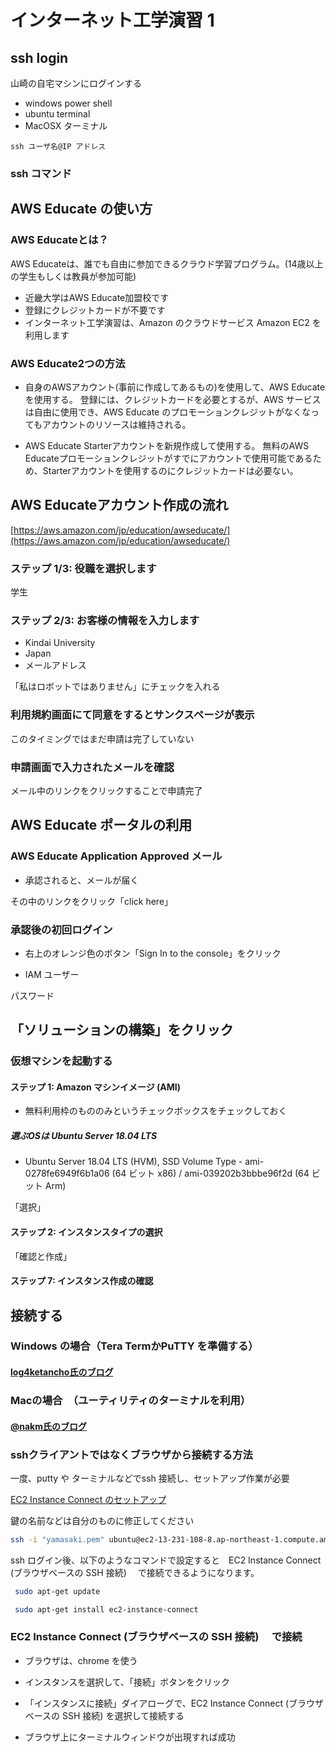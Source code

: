 
# インターネット工学演習 1

## ssh login

山崎の自宅マシンにログインする

* windows power shell 
* ubuntu terminal
* MacOSX ターミナル


```
ssh ユーザ名@IP アドレス
```

### ssh コマンド

## AWS Educate の使い方


### AWS Educateとは？ 
AWS Educateは、誰でも自由に参加できるクラウド学習プログラム。(14歳以上の学生もしくは教員が参加可能)


* 近畿大学はAWS Educate加盟校です
* 登録にクレジットカードが不要です
* インターネット工学演習は、Amazon のクラウドサービス Amazon EC2 を利用します

### AWS Educate2つの方法

*  自身のAWSアカウント(事前に作成してあるもの)を使用して、AWS Educateを使用する。
登録には、クレジットカードを必要とするが、AWS サービスは自由に使用でき、AWS Educate のプロモーションクレジットがなくなってもアカウントのリソースは維持される。

*  AWS Educate Starterアカウントを新規作成して使用する。
無料のAWS Educateプロモーションクレジットがすでにアカウントで使用可能であるため、Starterアカウントを使用するのにクレジットカードは必要ない。

## AWS Educateアカウント作成の流れ

[https://aws.amazon.com/jp/education/awseducate/](https://aws.amazon.com/jp/education/awseducate/)

### ステップ 1/3: 役職を選択します

学生

### ステップ 2/3: お客様の情報を入力します

* Kindai University
* Japan
* メールアドレス

「私はロボットではありません」にチェックを入れる

### 利用規約画面にて同意をするとサンクスページが表示

このタイミングではまだ申請は完了していない

### 申請画面で入力されたメールを確認

メール中のリンクをクリックすることで申請完了


## AWS Educate ポータルの利用

### AWS Educate Application Approved メール

* 承認されると、メールが届く

その中のリンクをクリック「click here」


### 承認後の初回ログイン

* 右上のオレンジ色のボタン「Sign In to the console」をクリック

*  IAM ユーザー

パスワード

## 「ソリューションの構築」をクリック

### 仮想マシンを起動する

#### ステップ 1: Amazon マシンイメージ (AMI)

* 無料利用枠のもののみというチェックボックスをチェックしておく

##### 選ぶOSは Ubuntu Server 18.04 LTS

* Ubuntu Server 18.04 LTS (HVM), SSD Volume Type - ami-0278fe6949f6b1a06 (64 ビット x86) / ami-039202b3bbbe96f2d (64 ビット Arm)

「選択」

#### ステップ 2: インスタンスタイプの選択

「確認と作成」

#### ステップ 7: インスタンス作成の確認

## 接続する

### Windows の場合（Tera TermかPuTTY を準備する）

#### [log4ketancho氏のブログ](https://www.ketancho.net/entry/2018/09/06/060951)

### Macの場合　（ユーティリティのターミナルを利用）

#### [@nakm氏のブログ](https://qiita.com/nakm/items/695e41d8e71d0d281ac4)

### sshクライアントではなくブラウザから接続する方法

一度、putty や ターミナルなどでssh 接続し、セットアップ作業が必要

[EC2 Instance Connect のセットアップ](https://docs.aws.amazon.com/ja_jp/AWSEC2/latest/UserGuide/ec2-instance-connect-set-up.html#ec2-instance-connect-setup-security-group)

鍵の名前などは自分のものに修正してください

```bash
ssh -i "yamasaki.pem" ubuntu@ec2-13-231-108-8.ap-northeast-1.compute.amazonaws.com

```

ssh ログイン後、以下のようなコマンドで設定すると　EC2 Instance Connect (ブラウザベースの SSH 接続) 　で接続できるようになります。

```bash
 sudo apt-get update

 sudo apt-get install ec2-instance-connect
```
 
 ### EC2 Instance Connect (ブラウザベースの SSH 接続) 　で接続
 
 * ブラウザは、chrome を使う

*  インスタンスを選択して、「接続」ボタンをクリック
*  「インスタンスに接続」ダイアローグで、EC2 Instance Connect (ブラウザベースの SSH 接続) を選択して接続する
*  ブラウザ上にターミナルウィンドウが出現すれば成功
 